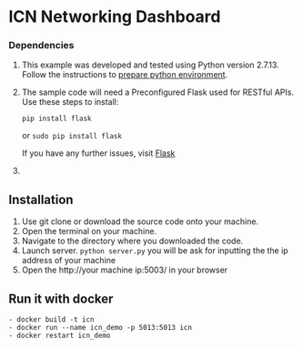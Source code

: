 # ICN Networking Dashboard
###  Dependencies

1. This example was developed and tested using Python version 2.7.13. Follow the instructions to [prepare python environment](https://cto-github.cisco.com/thaton/learning-labs/blob/master/client/posts_old/files/cosc/byod.md).
2. The sample code will need a Preconfigured Flask used for RESTful APIs. Use these steps to install:

    `pip install flask`

    or `sudo pip install flask`

    If you have any further issues, visit [Flask](http://flask.pocoo.org/)
3.

## Installation

1. Use git clone <repo URL> or download the source code onto your machine.
2. Open the terminal on your machine.
3. Navigate to the directory where you downloaded the code.
4. Launch server.
    `python server.py`
   you will be ask for inputting the the ip address of your machine 
5. Open the http://your machine ip:5003/ in your browser

## Run it with docker
    - docker build -t icn
    - docker run --name icn_demo -p 5013:5013 icn
    - docker restart icn_demo






